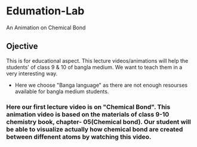 # Edumation-Lab
An Animation on Chemical Bond

## Ojective
This is for educational aspect. 
This lecture videos/animations will help the students' of class 9 & 10 of bangla medium. We want to teach them in a very interesting way.
* Here we choose "Banga language" as there are not enough resourses available for bangla medium students.
### Here our first lecture video is on "Chemical Bond". This animation video is based on the materials of class 9-10 chemistry book, chapter- 05(Chemical bond). Our student will be able to visualize actually how chemical bond are created between diffenent atoms by watching this video.
